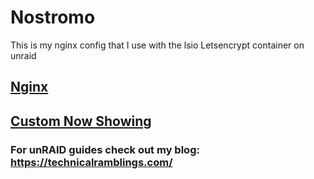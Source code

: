 # Nostromo

This is my nginx config that I use with the lsio Letsencrypt container on unraid

## [Nginx](https://github.com/gilbN/Nostromo/tree/master/Server/nginx)

## [Custom Now Showing](https://github.com/gilbN/Nostromo/tree/master/Server/Docker/nowshowing)

### For unRAID guides check out my blog: https://technicalramblings.com/
